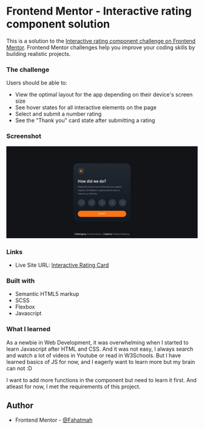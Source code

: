 # Frontend Mentor - Interactive rating component solution

This is a solution to the [Interactive rating component challenge on Frontend Mentor](https://www.frontendmentor.io/challenges/interactive-rating-component-koxpeBUmI). Frontend Mentor challenges help you improve your coding skills by building realistic projects.

### The challenge

Users should be able to:

-  View the optimal layout for the app depending on their device's screen size
-  See hover states for all interactive elements on the page
-  Select and submit a number rating
-  See the "Thank you" card state after submitting a rating

### Screenshot

![](assets/Screenshot.jpeg)

### Links

-  Live Site URL: [Interactive Rating Card]()

### Built with

-  Semantic HTML5 markup
-  SCSS
-  Flexbox
-  Javascript

### What I learned

As a newbie in Web Development, it was overwhelming when I started to learn Javascript after HTML and CSS. And it was not easy, I always search and watch a lot of videos in Youtube or read in W3Schools. But I have learned basics of JS for now, and I eagerly want to learn more but my brain can not :D

I want to add more functions in the component but need to learn it first. And atleast for now, I met the requirements of this project.

## Author

-  Frontend Mentor - [@Fahatmah](https://www.frontendmentor.io/profile/Fahatmah)
